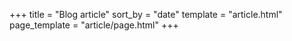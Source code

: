 +++
title = "Blog article"
sort_by = "date"
template = "article.html"
page_template = "article/page.html"
+++
